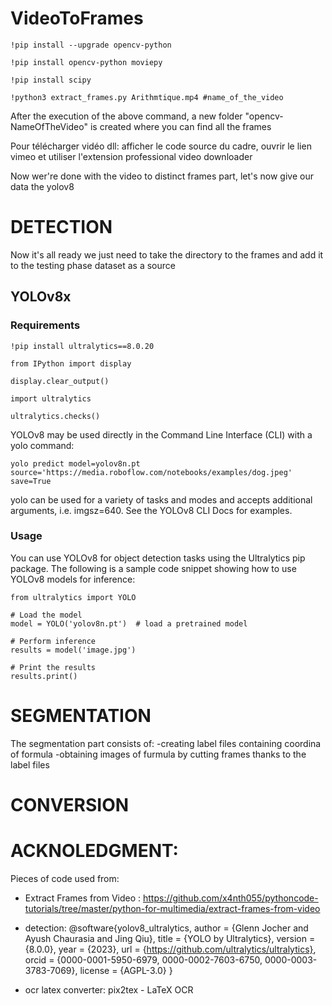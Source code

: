 # VideoToFrames

```
!pip install --upgrade opencv-python

!pip install opencv-python moviepy

!pip install scipy

!python3 extract_frames.py Arithmtique.mp4 #name_of_the_video
```

After the execution of the above command, a new folder "opencv-NameOfTheVideo" is created where you can find all the frames

Pour télécharger vidéo dll: afficher le code source du cadre, ouvrir le lien vimeo et utiliser l'extension professional video downloader

Now wer're done with the video to distinct frames part, let's now give our data the yolov8

# DETECTION
Now it's all ready we just need to take the directory to the frames and add it to the testing phase dataset as a source

 ## YOLOv8x
 ### Requirements
 ```
 !pip install ultralytics==8.0.20

 from IPython import display

 display.clear_output()

 import ultralytics
 
 ultralytics.checks()
 ```


YOLOv8 may be used directly in the Command Line Interface (CLI) with a yolo command:

```
yolo predict model=yolov8n.pt source='https://media.roboflow.com/notebooks/examples/dog.jpeg' save=True
```

yolo can be used for a variety of tasks and modes and accepts additional arguments, i.e. imgsz=640. See the YOLOv8 CLI Docs for examples.
### Usage

You can use YOLOv8 for object detection tasks using the Ultralytics pip package. The following is a sample code snippet showing how to use YOLOv8 models for inference:
 ```
from ultralytics import YOLO

# Load the model
model = YOLO('yolov8n.pt')  # load a pretrained model

# Perform inference
results = model('image.jpg')

# Print the results
results.print()
 ```
# SEGMENTATION
The segmentation part consists of:
-creating label files containing coordina of formula
-obtaining images of furmula by cutting frames thanks to the label files 

# CONVERSION

# ACKNOLEDGMENT:
Pieces of code used from:

- Extract Frames from Video : https://github.com/x4nth055/pythoncode-tutorials/tree/master/python-for-multimedia/extract-frames-from-video

- detection: @software{yolov8_ultralytics,
  author       = {Glenn Jocher and Ayush Chaurasia and Jing Qiu},
  title        = {YOLO by Ultralytics},
  version      = {8.0.0},
  year         = {2023},
  url          = {https://github.com/ultralytics/ultralytics},
  orcid        = {0000-0001-5950-6979, 0000-0002-7603-6750, 0000-0003-3783-7069},
  license      = {AGPL-3.0}
}

- ocr latex converter: pix2tex - LaTeX OCR
